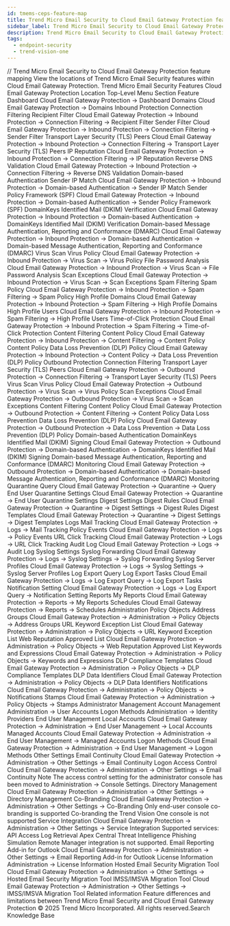 ```yaml
---
id: tmems-ceps-feature-map
title: Trend Micro Email Security to Cloud Email Gateway Protection feature mapping
sidebar_label: Trend Micro Email Security to Cloud Email Gateway Protection feature mapping
description: Trend Micro Email Security to Cloud Email Gateway Protection feature mapping
tags:
  - endpoint-security
  - trend-vision-one
---
```


/*<![CDATA[*/ $('#title').html($('meta[name=map-description]').attr('content')); /*]]>*/ Trend Micro Email Security to Cloud Email Gateway Protection feature mapping View the locations of Trend Micro Email Security features within Cloud Email Gateway Protection. Trend Micro Email Security Features Cloud Email Gateway Protection Location Top-Level Menu Section Feature Dashboard Cloud Email Gateway Protection → Dashboard Domains Cloud Email Gateway Protection → Domains Inbound Protection Connection Filtering Recipient Filter Cloud Email Gateway Protection → Inbound Protection → Connection Filtering → Recipient Filter Sender Filter Cloud Email Gateway Protection → Inbound Protection → Connection Filtering → Sender Filter Transport Layer Security (TLS) Peers Cloud Email Gateway Protection → Inbound Protection → Connection Filtering → Transport Layer Security (TLS) Peers IP Reputation Cloud Email Gateway Protection → Inbound Protection → Connection Filtering → IP Reputation Reverse DNS Validation Cloud Email Gateway Protection → Inbound Protection → Connection Filtering → Reverse DNS Validation Domain-based Authentication Sender IP Match Cloud Email Gateway Protection → Inbound Protection → Domain-based Authentication → Sender IP Match Sender Policy Framework (SPF) Cloud Email Gateway Protection → Inbound Protection → Domain-based Authentication → Sender Policy Framework (SPF) DomainKeys Identified Mail (DKIM) Verification Cloud Email Gateway Protection → Inbound Protection → Domain-based Authentication → DomainKeys Identified Mail (DKIM) Verification Domain-based Message Authentication, Reporting and Conformance (DMARC) Cloud Email Gateway Protection → Inbound Protection → Domain-based Authentication → Domain-based Message Authentication, Reporting and Conformance (DMARC) Virus Scan Virus Policy Cloud Email Gateway Protection → Inbound Protection → Virus Scan → Virus Policy File Password Analysis Cloud Email Gateway Protection → Inbound Protection → Virus Scan → File Password Analysis Scan Exceptions Cloud Email Gateway Protection → Inbound Protection → Virus Scan → Scan Exceptions Spam Filtering Spam Policy Cloud Email Gateway Protection → Inbound Protection → Spam Filtering → Spam Policy High Profile Domains Cloud Email Gateway Protection → Inbound Protection → Spam Filtering → High Profile Domains High Profile Users Cloud Email Gateway Protection → Inbound Protection → Spam Filtering → High Profile Users Time-of-Click Protection Cloud Email Gateway Protection → Inbound Protection → Spam Filtering → Time-of-Click Protection Content Filtering Content Policy Cloud Email Gateway Protection → Inbound Protection → Content Filtering → Content Policy Content Policy Data Loss Prevention (DLP) Policy Cloud Email Gateway Protection → Inbound Protection → Content Policy → Data Loss Prevention (DLP) Policy Outbound Protection Connection Filtering Transport Layer Security (TLS) Peers Cloud Email Gateway Protection → Outbound Protection → Connection Filtering → Transport Layer Security (TLS) Peers Virus Scan Virus Policy Cloud Email Gateway Protection → Outbound Protection → Virus Scan → Virus Policy Scan Exceptions Cloud Email Gateway Protection → Outbound Protection → Virus Scan → Scan Exceptions Content Filtering Content Policy Cloud Email Gateway Protection → Outbound Protection → Content Filtering → Content Policy Data Loss Prevention Data Loss Prevention (DLP) Policy Cloud Email Gateway Protection → Outbound Protection → Data Loss Prevention → Data Loss Prevention (DLP) Policy Domain-based Authentication DomainKeys Identified Mail (DKIM) Signing Cloud Email Gateway Protection → Outbound Protection → Domain-based Authentication → DomainKeys Identified Mail (DKIM) Signing Domain-based Message Authentication, Reporting and Conformance (DMARC) Monitoring Cloud Email Gateway Protection → Outbound Protection → Domain-based Authentication → Domain-based Message Authentication, Reporting and Conformance (DMARC) Monitoring Quarantine Query Cloud Email Gateway Protection → Quarantine → Query End User Quarantine Settings Cloud Email Gateway Protection → Quarantine → End User Quarantine Settings Digest Settings Digest Rules Cloud Email Gateway Protection → Quarantine → Digest Settings → Digest Rules Digest Templates Cloud Email Gateway Protection → Quarantine → Digest Settings → Digest Templates Logs Mail Tracking Cloud Email Gateway Protection → Logs → Mail Tracking Policy Events Cloud Email Gateway Protection → Logs → Policy Events URL Click Tracking Cloud Email Gateway Protection → Logs → URL Click Tracking Audit Log Cloud Email Gateway Protection → Logs → Audit Log Syslog Settings Syslog Forwarding Cloud Email Gateway Protection → Logs → Syslog Settings → Syslog Forwarding Syslog Server Profiles Cloud Email Gateway Protection → Logs → Syslog Settings → Syslog Server Profiles Log Export Query Log Export Tasks Cloud Email Gateway Protection → Logs → Log Export Query → Log Export Tasks Notification Setting Cloud Email Gateway Protection → Logs → Log Export Query → Notification Setting Reports My Reports Cloud Email Gateway Protection → Reports → My Reports Schedules Cloud Email Gateway Protection → Reports → Schedules Administration Policy Objects Address Groups Cloud Email Gateway Protection → Administration → Policy Objects → Address Groups URL Keyword Exception List Cloud Email Gateway Protection → Administration → Policy Objects → URL Keyword Exception List Web Reputation Approved List Cloud Email Gateway Protection → Administration → Policy Objects → Web Reputation Approved List Keywords and Expressions Cloud Email Gateway Protection → Administration → Policy Objects → Keywords and Expressions DLP Compliance Templates Cloud Email Gateway Protection → Administration → Policy Objects → DLP Compliance Templates DLP Data Identifiers Cloud Email Gateway Protection → Administration → Policy Objects → DLP Data Identifiers Notifications Cloud Email Gateway Protection → Administration → Policy Objects → Notifications Stamps Cloud Email Gateway Protection → Administration → Policy Objects → Stamps Administrator Management Account Management Administration → User Accounts Logon Methods Administration → Identity Providers End User Management Local Accounts Cloud Email Gateway Protection → Administration → End User Management → Local Accounts Managed Accounts Cloud Email Gateway Protection → Administration → End User Management → Managed Accounts Logon Methods Cloud Email Gateway Protection → Administration → End User Management → Logon Methods Other Settings Email Continuity Cloud Email Gateway Protection → Administration → Other Settings → Email Continuity Logon Access Control Cloud Email Gateway Protection → Administration → Other Settings → Email Continuity Note The access control setting for the administrator console has been moved to Administration → Console Settings. Directory Management Cloud Email Gateway Protection → Administration → Other Settings → Directory Management Co-Branding Cloud Email Gateway Protection → Administration → Other Settings → Co-Branding Only end-user console co-branding is supported Co-branding the Trend Vision One console is not supported Service Integration Cloud Email Gateway Protection → Administration → Other Settings → Service Integration Supported services: API Access Log Retrieval Apex Central Threat Intelligence Phishing Simulation Remote Manager integration is not supported. Email Reporting Add-in for Outlook Cloud Email Gateway Protection → Administration → Other Settings → Email Reporting Add-in for Outlook License Information Administration → License Information Hosted Email Security Migration Tool Cloud Email Gateway Protection → Administration → Other Settings → Hosted Email Security Migration Tool IMSS/IMSVA Migration Tool Cloud Email Gateway Protection → Administration → Other Settings → IMSS/IMSVA Migration Tool Related information Feature differences and limitations between Trend Micro Email Security and Cloud Email Gateway Protection © 2025 Trend Micro Incorporated. All rights reserved.Search Knowledge Base
